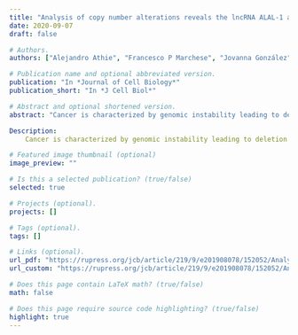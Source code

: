 ```yaml
---
title: "Analysis of copy number alterations reveals the lncRNA ALAL-1 as a regulator of lung cancer immune evasion"
date: 2020-09-07
draft: false

# Authors. 
authors: ["Alejandro Athie", "Francesco P Marchese", "Jovanna González", "Teresa Lozano", "Ivan Raimondi", "Prasanna Kumar Juvvuna", "Amaya Abad", "Oskar Marin-Bejar", "**Jacques Serizay**", "Dannys Martínez", "Daniel Ajona", "Maria Jose Pajares", "Juan Sandoval", "Luis M Montuenga", "Chandrasekhar Kanduri", "Juan J Lasarte", "Maite Huarte"]

# Publication name and optional abbreviated version.
publication: "In *Journal of Cell Biology*"
publication_short: "In *J Cell Biol*"

# Abstract and optional shortened version.
abstract: "Cancer is characterized by genomic instability leading to deletion or amplification of oncogenes or tumor suppressors. However, most of the altered regions are devoid of known cancer drivers. Here, we identify lncRNAs frequently lost or amplified in cancer. Among them, we found amplified lncRNA associated with lung cancer-1 (ALAL-1) as frequently amplified in lung adenocarcinomas. ALAL-1 is also overexpressed in additional tumor types, such as lung squamous carcinoma. The RNA product of ALAL-1 is able to promote the proliferation and tumorigenicity of lung cancer cells. ALAL-1 is a TNFα- and NF-κB-induced cytoplasmic lncRNA that specifically interacts with SART3, regulating the subcellular localization of the protein deubiquitinase USP4 and, in turn, its function in the cell. Interestingly, ALAL-1 expression inversely correlates with the immune infiltration of lung squamous tumors, while tumors with ALAL-1 amplification show lower infiltration of several types of immune cells. We have thus unveiled a pro-oncogenic lncRNA that mediates cancer immune evasion, pointing to a new target for immune potentiation."

Description: 
    Cancer is characterized by genomic instability leading to deletion or amplification of oncogenes or tumor suppressors. However, most of the altered regions are devoid of known cancer drivers. Here, we identify lncRNAs frequently lost or amplified in cancer. Among them, we found amplified lncRNA associated with lung cancer-1 (ALAL-1) as frequently amplified in lung adenocarcinomas. ALAL-1 is also overexpressed...

# Featured image thumbnail (optional)
image_preview: ""

# Is this a selected publication? (true/false)
selected: true

# Projects (optional).
projects: []

# Tags (optional).
tags: []

# Links (optional).
url_pdf: "https://rupress.org/jcb/article/219/9/e201908078/152052/Analysis-of-copy-number-alterations-reveals-the"
url_custom: "https://rupress.org/jcb/article/219/9/e201908078/152052/Analysis-of-copy-number-alterations-reveals-the"

# Does this page contain LaTeX math? (true/false)
math: false

# Does this page require source code highlighting? (true/false)
highlight: true
---
```

